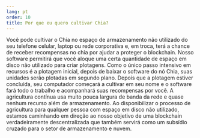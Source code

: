 ```yaml
---
lang: pt
order: 10
title: Por que eu quero cultivar Chia?
---
```

Você pode cultivar o Chia no espaço de armazenamento não utilizado do seu telefone celular, laptop ou rede corporativa e, em troca, terá a chance de receber recompensas no chia por ajudar a proteger o blockchain. Nosso software permitirá que você aloque uma certa quantidade de espaço em disco não utilizado para criar plotagens. Como o único passo intensivo em recursos é a plotagem inicial, depois de baixar o software do nó Chia, suas unidades serão plotadas em segundo plano. Depois que a plotagem estiver concluída, seu computador começará a cultivar em seu nome e o software fará todo o trabalho e acompanhará suas recompensas por você. A agricultura contínua usa muito pouca largura de banda da rede e quase nenhum recurso além de armazenamento. Ao disponibilizar o processo de agricultura para qualquer pessoa com espaço em disco não utilizado, estamos caminhando em direção ao nosso objetivo de uma blockchain verdadeiramente descentralizada que também servirá como um subsídio cruzado para o setor de armazenamento e nuvem.
